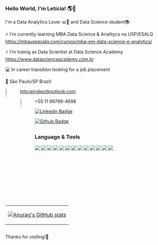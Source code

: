 ### Hello World, I'm Letícia! 🌎👋 


I'm a Data Analytics Lover 📊💙 and Data Science student:books: 

⚡ I'm currently learning MBA Data Science & Analitycs na USP/ESALQ   https://mbauspesalq.com/cursos/mba-em-data-science-e-analytics/

⚡ I'm trainig as Data Scientist at Data Science Academy
https://www.datascienceacademy.com.br

:computer: In career transition looking for a job placement 

:house_with_garden: São Paulo/SP Brazil


<img align='left' src="https://img.shields.io/badge/Outlook-0078D4?style=for-the-badge&logo=microsoft-outlook&logoColor=white" width="8.5%" height="8.5%"></img>leticiainglez@outlook.com

<img align='left' src="https://img.shields.io/badge/WhatsApp-25D366?style=for-the-badge&logo=whatsapp&logoColor=white" width="8.5%" height="8.5%"></img>+55 11 99799-4698

[![Linkedin Badge](https://img.shields.io/badge/-LinkedIn-blue?style=flat-square&logo=Linkedin&logoColor=white&link=https://www.linkedin.com/in/leticiainglez/)](https://www.linkedin.com/in/leticiainglez/)

[![Github Badge](https://img.shields.io/badge/-Github-000?style=flat-square&logo=Github&logoColor=white&link=https://github.com/LeticiaInglez)](https://github.com/LeticiaInglez)

<h2> </h2>

   
### Language & Tools

<img align='left' src="https://img.shields.io/badge/R-276DC3?style=for-the-badge&logo=r&logoColor=white"></img>
<img align='left' src="https://img.shields.io/badge/Python-3776AB?style=for-the-badge&logo=python&logoColor=white"></img>
<img align='left' src="https://img.shields.io/badge/SQL-00000F?style=for-the-badge&logo=SQL&logoColor=white"></img>
<img align='left' src="https://img.shields.io/badge/PowerBI-F2C811?style=for-the-badge&logo=Power%20BI&logoColor=white"></img>
<img align='left' src="https://img.shields.io/badge/Excel-217346?style=for-the-badge&logo=excel&logoColor=white"></img>
<img align='left' src="https://img.shields.io/badge/Jupyter-F37626.svg?&style=for-the-badge&logo=Jupyter&logoColor=white"></img>
<img align='left' src="https://img.shields.io/badge/MySQL-00000F?style=for-the-badge&logo=mysql&logoColor=white"></img>
<img align='left' src="https://img.shields.io/badge/SQLite-07405E?style=for-the-badge&logo=sqlite&logoColor=white"></img>
<img align='left' src="https://img.shields.io/badge/PostgreSQL-316192?style=for-the-badge&logo=postgresql&logoColor=white"></img>
<img align='left' src="https://img.shields.io/badge/MongoDB-4EA94B?style=for-the-badge&logo=mongodb&logoColor=white"></img>
<img align='left' src="https://img.shields.io/badge/TensorFlow-FF6F00?style=for-the-badge&logo=TensorFlow&logoColor=white"></img>
<img align='left' src="https://img.shields.io/badge/scikit_learn-F7931E?style=for-the-badge&logo=scikit-learn&logoColor=white"></img>
<img align='left' src="https://img.shields.io/badge/Azure_Machine_Learning-5E5C5C?style=for-the-badge&logo=Azure_Machine_Leanring&logoColor=white"></img>



<br>
<p
   <h2> </h2>
   </p>
<br>
<br>
  

<table align="center">
<row>
<td>
  
[![Anurag's GitHub stats](https://github-readme-stats.vercel.app/api?username=LeticiaInglez&show_icons=True&theme=tokyonight)](https://github.com/LeticiaInglez/github-readme-stats)
  </table>

<h2> </h2>
      
Thanks for visiting!:purple_heart:

      
      
<!--
**LeticiaInglez/LeticiaInglez** is a ✨ _special_ ✨ repository because its `README.md` (this file) appears on your GitHub profile.

Here are some ideas to get you started:

- 🔭 I’m currently working on ...
- 🌱 I’m currently learning ...
- 👯 I’m looking to collaborate on ...
- 🤔 I’m looking for help with ...
- 💬 Ask me about ...
- 📫 How to reach me: ...
- 😄 Pronouns: ...
- ⚡ Fun fact: ...
-->
